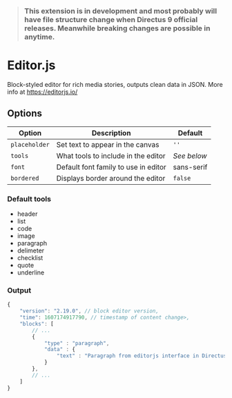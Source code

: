 > ### This extension is in development and most probably will have file structure change when Directus 9 official releases. Meanwhile breaking changes are possible in anytime.

# Editor.js

Block-styled editor for rich media stories, outputs clean data in JSON.
More info at https://editorjs.io/

## Options

| Option        | Description                          | Default     |
| ------------- | ------------------------------------ | ----------- |
| `placeholder` | Set text to appear in the canvas     | `''`        |
| `tools`       | What tools to include in the editor  | _See below_ |
| `font`        | Default font family to use in editor | sans-serif  |
| `bordered`    | Displays border around the editor    | `false`     |

### Default tools

- header
- list
- code
- image
- paragraph
- delimeter
- checklist
- quote
- underline

### Output

```javascript
{
    "version": "2.19.0", // block editor version,
    "time": 1607174917790, // timestamp of content change>,
    "blocks": [
        // ...
        {
            "type" : "paragraph",
            "data" : {
                "text" : "Paragraph from editorjs interface in Directus."
            }
        },
        // ...
    ]
}
```
